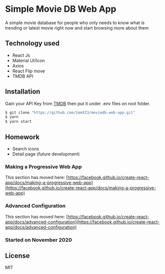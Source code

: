 # Simple Movie DB Web App

A simple movie database for people who only needs to know what is trending or latest movie right now and start browsing more about them

## Technology used

- React Js
- Material UI/Icon
- Axios
- React Flip move
- TMDB API

## Installation

Gain your API Key from [TMDB](https://www.themoviedb.org/) then put it under .env files on root folder.

```sh
$ git clone "https://github.com/SamX23/moviedb-web-app.git"
$ yarn
$ yarn start
```

## Homework

- Search icons
- Detail page (future development)

### Making a Progressive Web App

This section has moved here: [https://facebook.github.io/create-react-app/docs/making-a-progressive-web-app](https://facebook.github.io/create-react-app/docs/making-a-progressive-web-app)

### Advanced Configuration

This section has moved here: [https://facebook.github.io/create-react-app/docs/advanced-configuration](https://facebook.github.io/create-react-app/docs/advanced-configuration)

### Started on November 2020

## License

MIT

<!-- firebase deploy --only hosting:simple-moviedb -->
